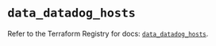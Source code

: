 # `data_datadog_hosts`

Refer to the Terraform Registry for docs: [`data_datadog_hosts`](https://registry.terraform.io/providers/datadog/datadog/3.72.0/docs/data-sources/hosts).

